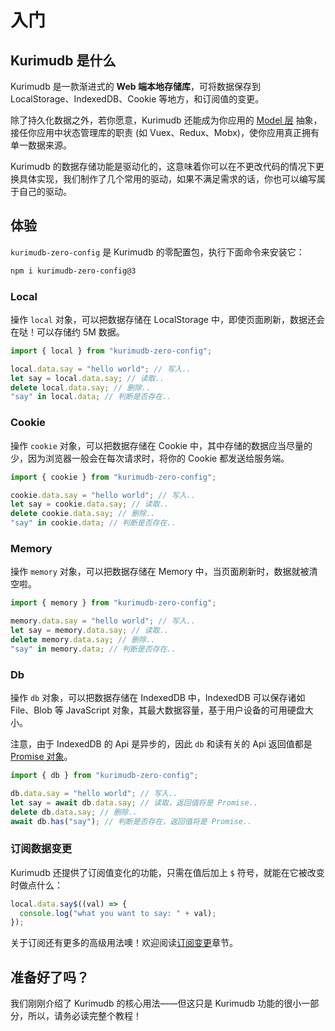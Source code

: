 # 入门

## Kurimudb 是什么

Kurimudb 是一款渐进式的 **Web 端本地存储库**，可将数据保存到 LocalStorage、IndexedDB、Cookie 等地方，和订阅值的变更。

除了持久化数据之外，若你愿意，Kurimudb 还能成为你应用的 [Model 层](https://en.wikipedia.org/wiki/Model%E2%80%93view%E2%80%93viewmodel#Components_of_MVVM_pattern) 抽象，接任你应用中状态管理库的职责 (如 Vuex、Redux、Mobx)，使你应用真正拥有单一数据来源。

Kurimudb 的数据存储功能是驱动化的，这意味着你可以在不更改代码的情况下更换具体实现，我们制作了几个常用的驱动，如果不满足需求的话，你也可以编写属于自己的驱动。

## 体验

`kurimudb-zero-config` 是 Kurimudb 的零配置包，执行下面命令来安装它：

```bash
npm i kurimudb-zero-config@3
```

### Local

操作 `local` 对象，可以把数据存储在 LocalStorage 中，即使页面刷新，数据还会在哒！可以存储约 5M 数据。

```js
import { local } from "kurimudb-zero-config";

local.data.say = "hello world"; // 写入..
let say = local.data.say; // 读取..
delete local.data.say; // 删除..
"say" in local.data; // 判断是否存在..
```

### Cookie

操作 `cookie` 对象，可以把数据存储在 Cookie 中，其中存储的数据应当尽量的少，因为浏览器一般会在每次请求时，将你的 Cookie 都发送给服务端。

```js
import { cookie } from "kurimudb-zero-config";

cookie.data.say = "hello world"; // 写入..
let say = cookie.data.say; // 读取..
delete cookie.data.say; // 删除..
"say" in cookie.data; // 判断是否存在..
```

### Memory

操作 `memory` 对象，可以把数据存储在 Memory 中，当页面刷新时，数据就被清空啦。

```js
import { memory } from "kurimudb-zero-config";

memory.data.say = "hello world"; // 写入..
let say = memory.data.say; // 读取..
delete memory.data.say; // 删除..
"say" in memory.data; // 判断是否存在..
```

### Db

操作 `db` 对象，可以把数据存储在 IndexedDB 中，IndexedDB 可以保存诸如 File、Blob 等 JavaScript 对象，其最大数据容量，基于用户设备的可用硬盘大小。

注意，由于 IndexedDB 的 Api 是异步的，因此 `db` 和读有关的 Api 返回值都是 [Promise 对象](https://developer.mozilla.org/docs/Web/JavaScript/Reference/Global_Objects/Promise)。

```js
import { db } from "kurimudb-zero-config";

db.data.say = "hello world"; // 写入..
let say = await db.data.say; // 读取，返回值将是 Promise..
delete db.data.say; // 删除..
await db.has("say"); // 判断是否存在，返回值将是 Promise..
```

### 订阅数据变更

Kurimudb 还提供了订阅值变化的功能，只需在值后加上 `$` 符号，就能在它被改变时做点什么：

```js
local.data.say$((val) => {
  console.log("what you want to say: " + val);
});
```

关于订阅还有更多的高级用法噢！欢迎阅读[订阅变更](/subscribe)章节。

## 准备好了吗？

我们刚刚介绍了 Kurimudb 的核心用法——但这只是 Kurimudb 功能的很小一部分，所以，请务必读完整个教程！
